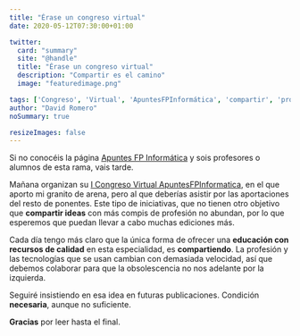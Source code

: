```yaml
---
title: "Érase un congreso virtual"
date: 2020-05-12T07:30:00+01:00

twitter:
  card: "summary"
  site: "@handle"
  title: "Érase un congreso virtual"
  description: "Compartir es el camino"
  image: "featuredimage.png"

tags: ['Congreso', 'Virtual', 'ApuntesFPInformática', 'compartir', 'profesores', 'informática']
author: "David Romero"
noSummary: true

resizeImages: false
---
```

Si no conocéis la página [Apuntes FP Informática](https://apuntesfpinformatica.es/) y sois profesores o alumnos de esta rama, vais tarde.

Mañana organizan su [I Congreso Virtual ApuntesFPInformatica](https://apuntesfpinformatica.es/i-congreso/), en el que aporto mi granito de arena, pero al que deberías asistir por las aportaciones del resto de ponentes. Este tipo de iniciativas, que no tienen otro objetivo que **compartir ideas** con más compis de profesión no abundan, por lo que esperemos que puedan llevar a cabo muchas ediciones más.

Cada día tengo más claro que la única forma de ofrecer una **educación con recursos de calidad** en esta especialidad, es **compartiendo**. La profesión y las tecnologías que se usan cambian con demasiada velocidad, así que debemos colaborar para que la obsolescencia no nos adelante por la izquierda.

Seguiré insistiendo en esa idea en futuras publicaciones. Condición **necesaria**, aunque no suficiente.

**Gracias** por leer hasta el final.

